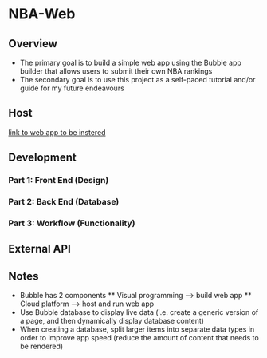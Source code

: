 # NBA-Web
## Overview
* The primary goal is to build a simple web app using the Bubble app builder that allows users to submit their own NBA rankings
* The secondary goal is to use this project as a self-paced tutorial and/or guide for my future endeavours

## Host
[link to web app to be instered]()

## Development
### Part 1: Front End (Design)

### Part 2: Back End (Database)

### Part 3: Workflow (Functionality)

## External API

## Notes
* Bubble has 2 components
** Visual programming --> build web app
** Cloud platform --> host and run web app
* Use Bubble database to display live data (i.e. create a generic version of a page, and then dynamically display database content)
* When creating a database, split larger items into separate data types in order to improve app speed (reduce the amount of content that needs to be rendered)
